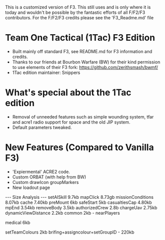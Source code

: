 This is a customized version of F3. This still uses and is only where it is today and wouldn't be possible by the fantastic efforts of all F/F2/F3 contributors.
For the F/F2/F3 credits please see the 'F3_Readme.md' file

# Team One Tactical (1Tac) F3 Edition #
 * Built mainly off standard F3, see README.md for F3 information and credits.
 * Thanks to our friends at Bourbon Warfare (BW) for their kind permission to use elements of their F3 fork: https://github.com/zerithsmash/bwmf/
 * 1Tac edition maintainer: Snippers

# What's special about the 1Tac edition #
 * Removal of unneeded features such as simple wounding system, tfar and acre1 radio support for space and the old JIP system.
 * Default parameters tweaked.

# New Features (Compared to Vanilla F3)
 * 'Expiermental' ACRE2 code.
 * Custom ORBAT (with help from BW)
 * Custom drawIcon groupMarkers
 * New loadout page

--- Size Analysis ---
setAISkill 9.7kb
mapClick 8.73gb
missionConditions 8.07kb
cache 7.40kb
preMount 6kb
safeStart 5kb
casualtiesCap 4.80kb
mpEnd 3.54kb
removeBody 3.5kb
authorizedCrew 2.8b
chargeUav 2.75kb
dynamicViewDistance 2.2kb
common 2kb - nearPlayers


medical 6kb

setTeamColours 2kb
brifing+assigncolour+setGroupID - 220kb